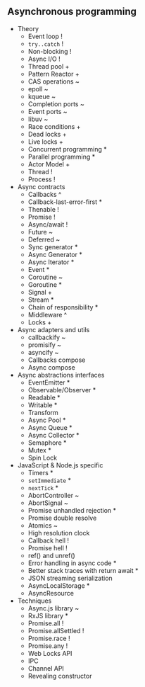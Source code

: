 ## Asynchronous programming

- Theory
  - Event loop !
  - `try..catch` !
  - Non-blocking  !
  - Async I/O  !
  - Thread pool +
  - Pattern Reactor +
  - CAS operations ~
  - epoll ~
  - kqueue ~
  - Completion ports ~
  - Event ports ~
  - libuv ~
  - Race conditions +
  - Dead locks +
  - Live locks +
  - Concurrent programming *
  - Parallel programming *
  - Actor Model +
  - Thread !
  - Process !
- Async contracts
  - Callbacks ^
  - Callback-last-error-first *
  - Thenable !
  - Promise !
  - Async/await !
  - Future ~
  - Deferred ~
  - Sync generator *
  - Async Generator *
  - Async Iterator *
  - Event *
  - Coroutine ~
  - Goroutine *
  - Signal +
  - Stream *
  - Chain of responsibility *
  - Middleware ^
  - Locks  +
- Async adapters and utils
  - callbackify ~
  - promisify ~
  - asyncify ~
  - Callbacks compose
  - Async compose
- Async abstractions interfaces
  - EventEmitter *
  - Observable/Observer *
  - Readable *
  - Writable *
  - Transform 
  - Async Pool *
  - Async Queue *
  - Async Collector *
  - Semaphore *
  - Mutex *
  - Spin Lock 
- JavaScript & Node.js specific
  - Timers *
  - `setImmediate` *
  - `nextTick` *
  - AbortController  ~
  - AbortSignal ~
  - Promise unhandled rejection *
  - Promise double resolve 
  - Atomics ~
  - High resolution clock 
  - Callback hell !
  - Promise hell !
  - ref() and unref() 
  - Error handling in async code *
  - Better stack traces with return await *
  - JSON streaming serialization
  - AsyncLocalStorage *
  - AsyncResource 
- Techniques
  - Async.js library ~
  - RxJS library *
  - Promise.all !
  - Promise.allSettled !
  - Promise.race !
  - Promise.any !
  - Web Locks API
  - IPC
  - Channel API
  - Revealing constructor
